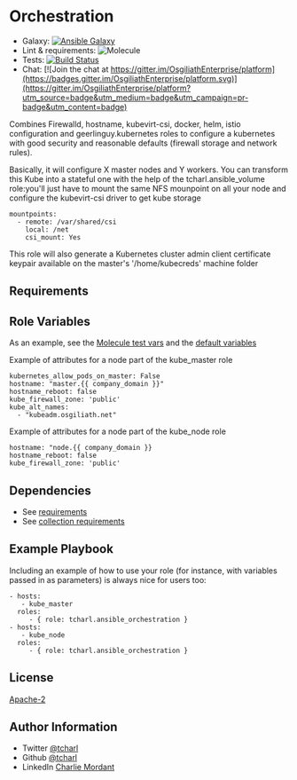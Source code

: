 Orchestration
=========

* Galaxy: [![Ansible Galaxy](https://img.shields.io/badge/galaxy-tcharl.ansible_orchestration-660198.svg?style=flat)](https://galaxy.ansible.com/tcharl/ansible_orchestration)
* Lint & requirements: ![Molecule](https://github.com/OsgiliathEnterprise/ansible-orchestration/workflows/Molecule/badge.svg)
* Tests: [![Build Status](https://travis-ci.com/OsgiliathEnterprise/ansible-orchestration.svg?branch=master)](https://travis-ci.com/OsgiliathEnterprise/ansible-orchestration)
* Chat: [![Join the chat at https://gitter.im/OsgiliathEnterprise/platform](https://badges.gitter.im/OsgiliathEnterprise/platform.svg)](https://gitter.im/OsgiliathEnterprise/platform?utm_source=badge&utm_medium=badge&utm_campaign=pr-badge&utm_content=badge)


Combines Firewalld, hostname, kubevirt-csi, docker, helm, istio configuration and geerlinguy.kubernetes roles to configure a kubernetes with good security and reasonable defaults (firewall storage and network rules).

Basically, it will configure X master nodes and Y workers.
You can transform this Kube into a stateful one with the help of the tcharl.ansible_volume role:you'll just have to mount the same NFS mounpoint on all your node and configure the kubevirt-csi driver to get kube storage
```
mountpoints:
  - remote: /var/shared/csi
    local: /net
    csi_mount: Yes
```

This role will also generate a Kubernetes cluster admin client certificate keypair  available on the master's '/home/kubecreds' machine folder 

Requirements
------------

Role Variables
--------------

As an example, see the [Molecule test vars](./molecule/default/converge.yml) and the [default variables](./defaults/main.yml)

Example of attributes for a node part of the kube_master role
```
kubernetes_allow_pods_on_master: False
hostname: "master.{{ company_domain }}"
hostname_reboot: false
kube_firewall_zone: 'public'
kube_alt_names:
  - "kubeadm.osgiliath.net"
```

Example of attributes for a node part of the kube_node role
```
hostname: "node.{{ company_domain }}
hostname_reboot: false
kube_firewall_zone: 'public'
```
Dependencies
------------

* See [requirements](./requirements.yml)
* See [collection requirements](./requirements-collections.yml)

Example Playbook
----------------

Including an example of how to use your role (for instance, with variables passed in as parameters) is always nice for users too:

    - hosts:
       - kube_master
      roles:
         - { role: tcharl.ansible_orchestration }
    - hosts:
       - kube_node
      roles:
         - { role: tcharl.ansible_orchestration }

License
-------

[Apache-2](https://www.apache.org/licenses/LICENSE-2.0)

Author Information
------------------

* Twitter [@tcharl](https://twitter.com/Tcharl)
* Github [@tcharl](https://github.com/Tcharl)
* LinkedIn [Charlie Mordant](https://www.linkedin.com/in/charlie-mordant-51796a97/)
